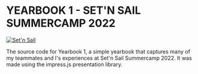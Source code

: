 YEARBOOK 1 - SET'N SAIL SUMMERCAMP 2022
============

[![Set'n Sail](https://circleci.com/gh/impress/impress.js.svg?style=svg)](https://www.facebook.com/setnsail/)

The source code for Yearbook 1, a simple yearbook that captures many of my teammates and I's experiences at Set'n Sail Summercamp 2022. It was made using the impress.js presentation library.